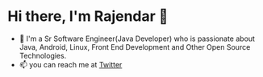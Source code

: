 # Hi there, I'm Rajendar 👋
- 🔭 I'm a Sr Software Engineer(Java Developer) who is passionate about Java, Android, Linux, Front End Development and Other Open Source Technologies.
- 📫 you can reach me at [Twitter](https://twitter.com/rajendarreddyj)
<!--
**rajendarreddyj/rajendarreddyj** is a ✨ _special_ ✨ repository because its `README.md` (this file) appears on your GitHub profile.

Here are some ideas to get you started:

- 🔭 I’m currently working on ...
- 🌱 I’m currently learning ...
- 👯 I’m looking to collaborate on ...
- 🤔 I’m looking for help with ...
- 💬 Ask me about ...
- 📫 How to reach me: ...
- 😄 Pronouns: ...
- ⚡ Fun fact: ...
-->
